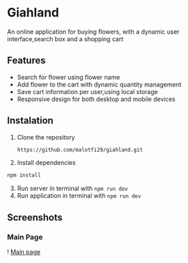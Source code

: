 # Giahland
An online application for buying flowers, with a dynamic user interface,search box and a shopping cart

## Features
- Search for flower using flower name
- Add flower to the cart with dynamic quantity management
- Save cart information per user,using local storage
- Responsive design for both desktop and mobile devices

## Instalation
1. Clone the repository
   ```bash
   https://github.com/malotfi29/giahland.git
   ```
2. Install dependencies 
```bash 
npm install
```
3. Run server in terminal with `npm run dev`
4. Run application in terminal with `npm run dev`

## Screenshots
### Main Page
! [Main page](![mainpage](https://github.com/user-attachments/assets/30b623cc-cede-4f6d-b834-e1ffbe6752e2))
